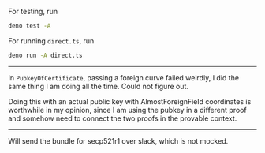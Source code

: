 For testing, run

```sh
deno test -A
```

For running `direct.ts`, run

```sh
deno run -A direct.ts
```

---

In `PubkeyOfCertificate`, passing a foreign curve failed weirdly, I did the same thing I am doing all the time. Could not figure out.

Doing this with an actual public key with AlmostForeignField coordinates is worthwhile in my opinion,
since I am using the pubkey in a different proof and somehow need to connect the two proofs in the provable context.

---

Will send the bundle for secp521r1 over slack, which is not mocked.
